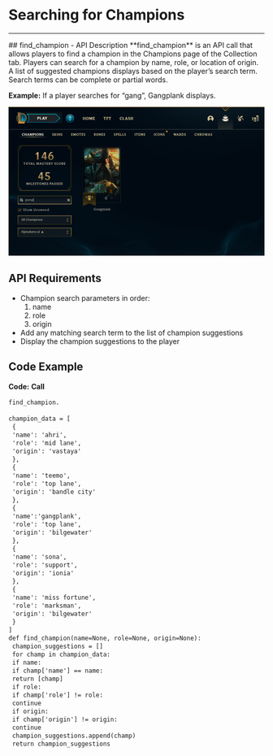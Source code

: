 # Searching for Champions
<hr>
## find_champion - API Description
**find_champion** is an API call that allows players to find a champion in the Champions page of the Collection tab. Players can search for a champion by name, role, or location of origin. A list of suggested champions displays based on the player’s search term. Search terms can be complete or partial words. <!-- Last bit not fully implemented in code yet. -->

**Example:** If a player searches for “gang”, Gangplank displays.

![Gangplank search](images/Collection_Champions_Search.png)
<br>

## API Requirements
- Champion search parameters in order:
  1. name
  2. role
  3. origin
- Add any matching search term to the list of champion suggestions
- Display the champion suggestions to the player

## Code Example
**Code:**
**Call**

```
find_champion.

champion_data = [
 {
 'name': 'ahri',
 'role': 'mid lane',
 'origin': 'vastaya'
 },
 {
 'name': 'teemo',
 'role': 'top lane',
 'origin': 'bandle city'
 },
 {
 'name':'gangplank',
 'role': 'top lane',
 'origin': 'bilgewater'
 },
 {
 'name': 'sona',
 'role': 'support',
 'origin': 'ionia'
 },
 {
 'name': 'miss fortune',
 'role': 'marksman',
 'origin': 'bilgewater'
 }
]
def find_champion(name=None, role=None, origin=None):
 champion_suggestions = []
 for champ in champion_data:
 if name:
 if champ['name'] == name:
 return [champ]
 if role:
 if champ['role'] != role:
 continue
 if origin:
 if champ['origin'] != origin:
 continue
 champion_suggestions.append(champ)
 return champion_suggestions
 ```
